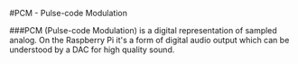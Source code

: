 <!--
---
class: interface
type: pinout
name: PCM
description: Raspberry Pi PCM pins
pin:
  'bcm18':
    name: CLK
  'bcm19':
    name: FS
  'bcm20':
    name: DIN
  'bcm21':
    name: DOUT
-->
#PCM - Pulse-code Modulation

###PCM (Pulse-code Modulation) is a digital representation of sampled analog. On the Raspberry Pi it's a form of digital audio output which can be understood by a DAC for high quality sound.
